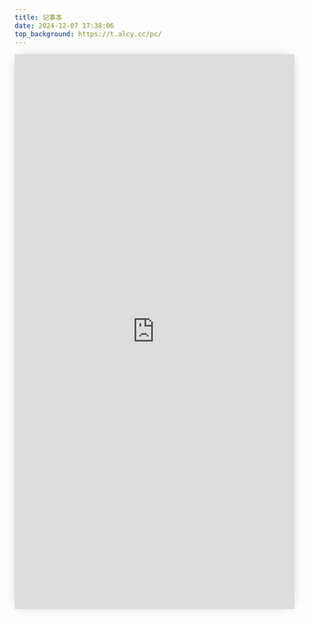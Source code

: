 ```yaml
---
title: 记事本
date: 2024-12-07 17:38:06
top_background: https://t.alcy.cc/pc/
---
```


<iframe src="https://20010501.xyz/html/jsb.html" height="1000px" width="100%" scrolling="auto" frameborder="0" style="box-shadow: 0px 0px 20px -10px #888;">
</iframe>
